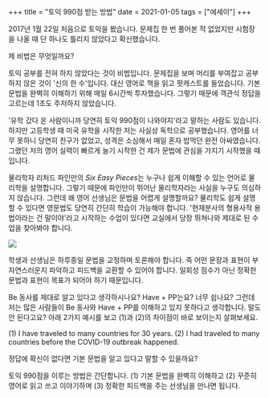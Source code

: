 +++
title = "토익 990점 받는 방법"
date = 2021-01-05
tags = ["에세이"]
+++

2017년 1월 22일 처음으로 토익을 봤습니다. 문제집 한 번 풀어본 적 없었지만 시험장을 나올 때 단 하나도 틀리지 않았다고 확신했습니다.

제 비법은 무엇일까요?

토익 공부를 전혀 하지 않았다는 것이 비법입니다. 문제집을 보며 머리를 부여잡고 공부하지 않은 것이 '신의 한 수'입니다. 대신 영어로 책을 읽고 팟캐스트를 들었습니다. 기본 문법을 완벽히 이해하기 위해 매일 6시간씩 투자했습니다. 그렇기 때문에 객관식 정답을 고르는데 1초도 주저하지 않았습니다.

'유학 갔다 온 사람이니까 당연히 토익 990점이 나와야지'라고 말하는 사람도 있습니다. 하지만 고등학생 때 미국 유학을 시작한 저는 사실상 독학으로 공부했습니다. 영어를 너무 못하니 당연히 친구가 없었고, 성격은 소심해서 매일 혼자 밥먹던 완전 아싸였습니다. 그랬던 저의 영어 실력이 빠르게 늘기 시작한 건 제가 문법에 관심을 가지기 시작했을 때입니다.

물리학자 리처드 파인만의 *Six Easy Pieces*는 누구나 쉽게 이해할 수 있는 언어로 물리학을 설명합니다. 그렇기 때문에 파인만이 뛰어난 물리학자라는 사실을 누구도 의심하지 않습니다. 그런데 왜 영어 선생님은 문법을 어렵게 설명할까요? 물리학도 쉽게 설명할 수 있다면 영문법도 당연히 간단히 학습이 가능해야 합니다. '현재분사의 형용사적 용법이라는 건 말이야'라고 시작하는 수업이 있다면 교실에서 당장 뛰쳐나와 제대로 된 수업을 찾아봐야 합니다.

![](https://img1.daumcdn.net/thumb/R1280x0.fjpg/?fname=http%3A//t1.daumcdn.net/brunch/service/user/1Zjd/image/mT4V1SvBpVJiigJcP4lpGHDyla8.jpg)

학생과 선생님은 하루종일 문법을 교정하며 토론해야 합니다. 즉 어떤 문장과 표현이 부자연스러운지 파악하고 피드백을 교환할 수 있어야 합니다. 일회성 점수가 아닌 정확한 문법과 표현이 목표가 되어야 하기 때문입니다.

Be 동사를 제대로 알고 있다고 생각하시나요? Have + PP는요? 너무 쉽나요? 그런데 저는 많은 사람들이 Be 동사와 Have + PP를 이해하고 있지 못하다고 생각합니다. 말도 안 된다고요? 아래 2가지 예시를 보고 (1)과 (2)의 차이점이 바로 보이는지 살펴보세요.

(1) I have traveled to many countries for 30 years.
(2) I had traveled to many countries before the COVID-19 outbreak happened.

정답에 확신이 없다면 기본 문법을 알고 있다고 말할 수 있을까요?

토익 990점을 이루는 방법은 간단합니다. (1) 기본 문법을 완벽히 이해하고 (2) 꾸준히 영어로 읽고 쓰고 이야기하며 (3) 정확한 피드백을 주는 선생님을 만나면 됩니다.